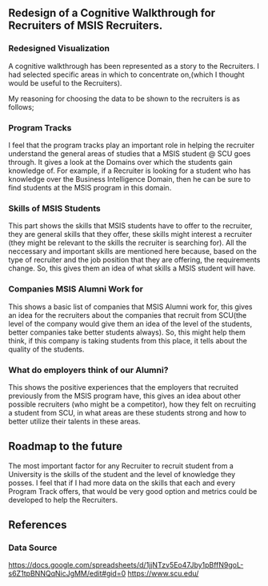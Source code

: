 

## Redesign of a Cognitive Walkthrough for Recruiters of MSIS Recruiters.
### Redesigned Visualization

A cognitive walkthrough has been represented as a story to the Recruiters. I had selected specific areas in which to concentrate on,(which I thought would be useful to the Recruiters).

My reasoning for choosing the data to be shown to the recruiters is as follows;

### Program Tracks
I feel that the program tracks play an important role in helping the recruiter understand the general areas of studies that a MSIS student @ SCU goes through. It gives a look at the Domains over which the students gain knowledge of. For example, if a Recruiter is looking for a student who has knowledge over the Business Intelligence Domain, then he can be sure to find students at the MSIS program in this domain.

### Skills of MSIS Students
This part shows the skills that MSIS students have to offer to the recruiter, they are general skills that they offer, these skills might interest a recruiter (they might be relevant to the skills the recruiter is searching for). All the neccessary and important skills are mentioned here because, based on the type of recruiter and the job position that they are offering, the requirements change. So, this gives them an idea of what skills a MSIS student will have.

### Companies MSIS Alumni Work for
This shows a basic list of companies that MSIS Alumni work for, this gives an idea for the recruiters about the companies that recruit from SCU(the level of the company would give them an idea of the level of the students, better companies take better students always). So, this might help them think, if this company is taking students from this place, it tells about the quality of the students.

### What do employers think of our Alumni?
This shows the positive experiences that the employers that recruited previously from the MSIS program have, this gives an idea about other possible recruiters (who might be a competitor), how they felt on recruiting a student from SCU, in what areas are these students strong and how to better utilize their talents in these areas.

## Roadmap to the future
The most important factor for any Recruiter to recruit student from a University is the skills of the student and the level of knowledge they posses. I feel that if I had more data on the skills that each and every Program Track offers, that would be very good option and metrics could be developed to help the Recruiters. 

## References
### Data Source
https://docs.google.com/spreadsheets/d/1jjNTzv5Eo47Jby1pBffN9goL-s6Z1tpBNNQqNicJgMM/edit#gid=0
https://www.scu.edu/


